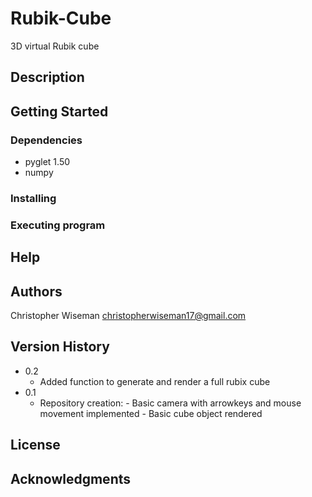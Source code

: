 # Rubik-Cube
3D virtual Rubik cube

## Description

## Getting Started

### Dependencies
- pyglet 1.50
- numpy

### Installing

### Executing program

## Help

## Authors
Christopher Wiseman 
christopherwiseman17@gmail.com

## Version History
* 0.2
   * Added function to generate and render a full rubix cube 
* 0.1
   * Repository creation:
         - Basic camera with arrowkeys and mouse movement implemented
         - Basic cube object rendered

## License

## Acknowledgments
